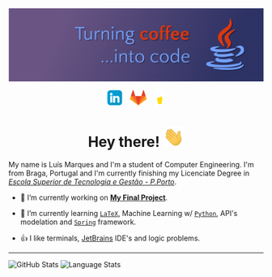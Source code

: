 <img src="https://raw.githubusercontent.com/LuisMarques99/LuisMarques99/master/assets/MyBannerDark.png"/>
<p></p>
<p align="center">
<a href="https://www.linkedin.com/in/luismarques99/"><img height="30" src="https://raw.githubusercontent.com/LuisMarques99/LuisMarques99/master/assets/linkedin-logo-white.png"></a>
&nbsp;&nbsp;
<a href="https://gitlab.com/LuisMarques99"><img height="30" src="https://raw.githubusercontent.com/LuisMarques99/LuisMarques99/master/assets/gitlab-logo.png"></a>
&nbsp;&nbsp;
<a href="https://www.buymeacoffee.com/LuisMarques99"><img height="30" src="https://raw.githubusercontent.com/LuisMarques99/LuisMarques99/master/assets/BMC_Logo-White.png"></a>
</p>

<h1 align='center'>Hey there!
<img src="https://raw.githubusercontent.com/LuisMarques99/LuisMarques99/master/assets/wave.gif" height="40px"/>
</h1>

<!-- ## Hey there! <img src="assets/wave.gif" height="30px"/> -->

My name is Luís Marques and I'm a student of Computer Engineering. I'm from Braga, Portugal and I'm currently finishing my Licenciate Degree in [_Escola Superior de Tecnologia e Gestão - P.Porto_](https://www.estg.ipp.pt/).

- 🔭 I’m currently working on [**My Final Project**](https://github.com/LuisMarques99/ProjetoFinal).
<!-- -  -->
- 🌱 I’m currently learning [`LaTeX`](https://www.latex-project.org/), Machine Learning w/ [`Python`](https://www.python.org/), API's modelation and [`Spring`](https://spring.io/) framework.
<!-- -  -->
- 👍 I like terminals, [JetBrains](https://www.jetbrains.com/) IDE's and logic problems.

<!-- - 👯 I’m looking to collaborate on ... -->
<!-- - 🤔 I’m looking for help with ... -->
<!-- - 💬 Ask me about ... -->
<!-- - 📫 How to reach me: ... -->
<!-- - 😄 Pronouns: ... -->
<!-- - ⚡ Fun fact: ... -->

---

<img alt="GitHub Stats" src="https://github-readme-stats.vercel.app/api?username=LuisMarques99&show_icons=true&hide_border=true&theme=material-palenight" />

<img alt="Language Stats" src="https://github-readme-stats.vercel.app/api/top-langs/?username=LuisMarques99&layout=compact&hide_border=true&theme=material-palenight" />
